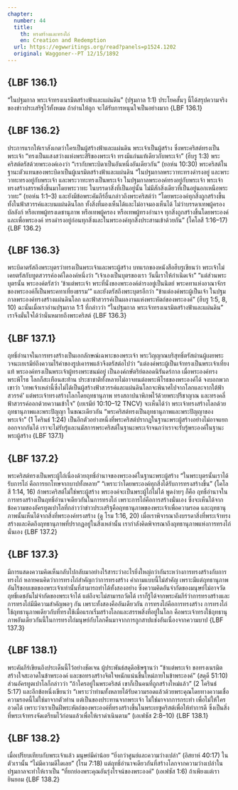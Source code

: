 ```yaml
---
chapter:
  number: 44
  title:
    th: ทรงสร้างและทรงไถ่
    en: Creation and Redemption
  url: https://egwwritings.org/read?panels=p1524.1202
  original: Waggoner--PT 12/15/1892
---
```


## {LBF 136.1}

“ในปฐมกาล พระเจ้าทรงเนรมิตสร้างฟ้าและแผ่นดิน” (ปฐมกาล 1:1) ประโยคสั้นๆ นี้ได้สรุปความจริงของข่าวประเสริฐไว้ทั้งหมด ถ้าอ่านให้ถูก จะได้รับการหนุนใจเป็นอย่างมาก {LBF 136.1}

## {LBF 136.2}

ประการแรกให้เราสังเกตว่าใครเป็นผู้สร้างฟ้าและแผ่นดิน พระเจ้าเป็นผู้สร้าง ซึ่งพระคริสต์ทรงเป็นพระเจ้า “ทรงเป็นแสงสว่างแห่งพระสิริของพระเจ้า ทรงมีแก่นแท้เดียวกับพระเจ้า” (ฮีบรู 1:3) พระคริสต์ตรัสด้วยพระองค์เองว่า “เรากับพระบิดาเป็นอันหนึ่งอันเดียวกัน” (ยอห์น 10:30) พระคริสต์ในฐานะตัวแทนของพระบิดาเป็นผู้เนรมิตสร้างฟ้าและแผ่นดิน “ในปฐมกาลพระวาทะทรงดำรงอยู่ และพระวาทะทรงอยู่กับพระเจ้า และพระวาทะทรงเป็นพระเจ้า ในปฐมกาลพระองค์ทรงอยู่กับพระเจ้า พระเจ้าทรงสร้างสรรพสิ่งขึ้นมาโดยพระวาทะ ในบรรดาสิ่งที่เป็นอยู่นั้น ไม่มีสักสิ่งเดียวที่เป็นอยู่นอกเหนือพระวาทะ” (ยอห์น 1:1–3) และยังมีข้อพระคัมภีร์อื่นกล่าวถึงพระคริสต์ว่า “โดยพระองค์ทุกสิ่งถูกสร้างขึ้นทั้งในฟ้าสวรรค์และบนแผ่นดินโลก ทั้งสิ่งที่มองเห็นได้และไม่อาจมองเห็นได้ ไม่ว่าบรรดาเทพผู้ครองบัลลังก์ หรือเทพผู้ทรงเดชานุภาพ หรือเทพผู้ครอง หรือเทพผู้ทรงอำนาจ ทุกสิ่งถูกสร้างขึ้นโดยพระองค์และเพื่อพระองค์ ทรงดำรงอยู่ก่อนทุกสิ่งและในพระองค์ทุกสิ่งประสานเข้าด้วยกัน” (โคโลสี 1:16–17) {LBF 136.2}

## {LBF 136.3}

พระบิดาตรัสถึงพระบุตรว่าทรงเป็นพระเจ้าและพระผู้สร้าง บทแรกของหนังสือฮีบรูเขียนว่า พระเจ้าไม่เคยตรัสกับทูตสวรรค์องค์ใดองค์หนึ่งว่า “เจ้าเองเป็นบุตรของเรา วันนี้เราให้กำเนิดเจ้า” “แต่ส่วนพระบุตรนั้น พระองค์ตรัสว่า ‘ข้าแต่พระเจ้า พระที่นั่งของพระองค์ดำรงอยู่เป็นนิตย์ พระคทาแห่งอาณาจักรของพระองค์ก็เป็นพระคทาเที่ยงธรรม’” และยังตรัสถึงพระบุตรอีกว่า “ข้าแต่องค์พระผู้เป็นเจ้า ในปฐมกาลพระองค์ทรงสร้างแผ่นดินโลก และฟ้าสวรรค์เป็นผลงานแห่งพระหัตถ์ของพระองค์” (ฮีบรู 1:5, 8, 10) ฉะนั้นเมื่อเราอ่านปฐมกาล 1:1 ที่กล่าวว่า “ในปฐมกาล พระเจ้าทรงเนรมิตสร้างฟ้าและแผ่นดิน” เราจึงมั่นใจได้ว่านั่นหมายถึงพระคริสต์ {LBF 136.3}

## {LBF 137.1}

ฤทธิ์อำนาจในการทรงสร้างเป็นเอกลักษณ์เฉพาะของพระเจ้า พระวิญญาณบริสุทธิ์ตรัสผ่านผู้เผยพระวจนะเยเรมีย์ถึงความไร้ค่าของรูปเคารพแล้วจึงตรัสต่อไปว่า “แต่องค์พระผู้เป็นเจ้าทรงเป็นพระเจ้าเที่ยงแท้ พระองค์ทรงเป็นพระเจ้าผู้ทรงพระชนม์อยู่ เป็นองค์กษัตริย์ตลอดนิรันดร์กาล เมื่อพระองค์ทรงพระพิโรธ โลกก็สะเทือนสะท้าน ประชาชาติทั้งหลายไม่อาจทนต่อพระพิโรธของพระองค์ได้ จงบอกพวกเขาว่า ‘เทพเจ้าเหล่านี้ซึ่งไม่ได้เป็นผู้สร้างฟ้าสวรรค์และแผ่นดินโลกจะพินาศไปจากโลกและจากใต้ฟ้าสวรรค์’ แต่พระเจ้าทรงสร้างโลกโดยฤทธานุภาพ ทรงสถาปนาพิภพไว้ด้วยพระปรีชาญาณ และทรงคลี่ฟ้าสวรรค์ออกด้วยความเข้าใจ” (เยเรมีย์ 10:10–12 TNCV) จะเห็นได้ว่า พระเจ้าทรงสร้างโลกด้วยฤทธานุภาพและพระปัญญา ในขณะเดียวกัน “พระคริสต์ทรงเป็นฤทธานุภาพและพระปัญญาของพระเจ้า” (1 โครินธ์ 1:24) เป็นอีกตัวอย่างหนึ่งที่พระคริสต์ปรากฏในฐานะพระผู้สร้างอย่างไม่อาจแยกออกจากกันได้ เราจะไม่รับรู้และนมัสการพระคริสต์ในฐานะพระเจ้าจนกว่าเราจะรับรู้พระองค์ในฐานะพระผู้สร้าง {LBF 137.1}

## {LBF 137.2}

พระคริสต์ทรงเป็นพระผู้ไถ่เนื่องด้วยฤทธิ์อำนาจของพระองค์ในฐานะพระผู้สร้าง “ในพระบุตรนั้นเราได้รับการไถ่ คือการยกโทษจากบาปทั้งหลาย” “เพราะว่าโดยพระองค์ทุกสิ่งได้รับการทรงสร้างขึ้น” (โคโลสี 1:14, 16) ถ้าพระคริสต์ไม่ใช่พระผู้สร้าง พระองค์จะเป็นพระผู้ไถ่ไม่ได้ พูดง่ายๆ ก็คือ ฤทธิ์อำนาจในการทรงสร้างเป็นฤทธิ์อำนาจเดียวกันในการทรงไถ่ เพราะการไถ่คือการสร้างนั่นเอง ซึ่งจะเห็นได้จากข้อความของอัครทูตเปาโลที่กล่าวว่าข่าวประเสริฐคือฤทธานุภาพของพระเจ้าเพื่อความรอด และฤทธานุภาพนั้นเห็นได้จากสิ่งที่พระองค์ทรงสร้าง (ดู โรม 1:16, 20) เมื่อเราพิจารณาถึงบรรดาสิ่งที่พระเจ้าทรงสร้างและคิดถึงฤทธานุภาพที่ปรากฏอยู่ในสิ่งเหล่านั้น เรากำลังคิดพิจารณาถึงฤทธานุภาพแห่งการทรงไถ่นั่นเอง {LBF 137.2}

## {LBF 137.3}

มีการแสดงความคิดเห็นกลับไปกลับมาอย่างไร้สาระว่าอะไรยิ่งใหญ่กว่ากันระหว่างการทรงสร้างกับการทรงไถ่ หลายคนคิดว่าการทรงไถ่สำคัญกว่าการทรงสร้าง คำถามแบบนี้ไม่สำคัญ เพราะมีแต่ฤทธานุภาพอันไร้ขอบเขตของพระเจ้าเท่านั้นที่สามารถทำได้ทั้งสองอย่าง ซึ่งความคิดอันจำกัดของมนุษย์ไม่อาจวัดฤทธิ์เดชอันไม่จำกัดของพระเจ้าได้ แต่ถึงจะไม่สามารถวัดได้ เราก็รู้ได้จากพระคัมภีร์ว่าการทรงสร้างและการทรงไถ่มีมีความสำคัญพอๆ กัน เพราะทั้งสองคืออันเดียวกัน การทรงไถ่คือการทรงสร้าง การทรงไถ่ใช้ฤทธานุภาพเดียวกับที่ทรงใช้เมื่อแรกเริ่มสร้างโลกและสรรพสิ่งที่อยู่ในโลก คือพระเจ้าทรงใช้ฤทธานุภาพอันเดียวกันนี้ในการทรงไถ่มนุษย์กับโลกคืนมาจากการถูกสาปแช่งอันเนื่องจากความบาป {LBF 137.3}

## {LBF 138.1}

พระคัมภีร์เขียนถึงประเด็นนี้ไว้อย่างชัดเจน ผู้ประพันธ์สดุดีอธิษฐานว่า “ข้าแต่พระเจ้า ขอทรงเนรมิตสร้างใจสะอาดในข้าพระองค์ และขอทรงสร้างจิตใจหนักแน่นขึ้นใหม่ภายในข้าพระองค์” (สดุดี 51:10) ส่วนอัครทูตเปาโลก็กล่าวว่า “ถ้าใครอยู่ในพระคริสต์ เขาก็เป็นคนที่ถูกสร้างใหม่แล้ว” (2 โครินธ์ 5:17) และอีกข้อหนึ่งเขียนว่า “เพราะว่าท่านทั้งหลายได้รับความรอดแล้วด้วยพระคุณโดยทางความเชื่อ ความรอดนี้ไม่ใช่มาจากตัวท่าน แต่เป็นของประทานจากพระเจ้า ไม่ใช่มาจากการกระทำ เพื่อไม่ให้ใครอวดได้ เพราะว่าเราเป็นฝีพระหัตถ์ของพระองค์ที่ทรงสร้างขึ้นในพระเยซูคริสต์เพื่อให้ทำการดี ซึ่งเป็นสิ่งที่พระเจ้าทรงจัดเตรียมไว้ก่อนแล้วเพื่อให้เราดำเนินตาม” (เอเฟซัส 2:8–10) {LBF 138.1}

## {LBF 138.2}

เมื่อเปรียบเทียบกับพระเจ้าแล้ว มนุษย์มีค่าน้อย “ยิ่งกว่าศูนย์และความว่างเปล่า” (อิสยาห์ 40:17) ในตัวเรานั้น “ไม่มีความดีใดเลย” (โรม 7:18) แต่ฤทธิ์อำนาจเดียวกันที่สร้างโลกจากความว่างเปล่าในปฐมกาลจะทำให้เราเป็น “ที่ยกย่องพระคุณอันรุ่งโรจน์ของพระองค์” (เอเฟซัส 1:6) ถ้าเพียงแต่เรายินยอม {LBF 138.2}
